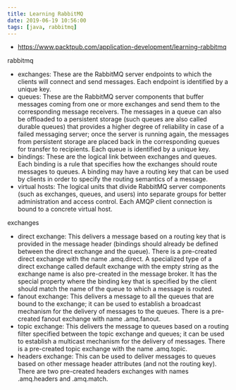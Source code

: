 ```yaml
---
title: Learning RabbitMQ
date: 2019-06-19 10:56:00
tags: [java, rabbitmq]
---
```


* <https://www.packtpub.com/application-development/learning-rabbitmq>

<!--more-->

rabbitmq

* exchanges: These are the RabbitMQ server endpoints to which the clients will connect and send messages. Each endpoint is identified by a unique key.
* queues: These are the RabbitMQ server components that buffer messages coming from one or more exchanges and send them to the corresponding message receivers. The messages in a queue can also be offloaded to a persistent storage (such queues are also called durable queues) that provides a higher degree of reliability in case of a failed messaging server; once the server is running again, the messages from persistent storage are placed back in the corresponding queues for transfer to recipients. Each queue is identified by a unique key.
* bindings: These are the logical link between exchanges and queues. Each binding is a rule that specifies how the exchanges should route messages to queues. A binding may have a routing key that can be used by clients in order to specify the routing semantics of a message.
* virtual hosts: The logical units that divide RabbitMQ server components (such as exchanges, queues, and users) into separate groups for better administration and access control. Each AMQP client connection is bound to a concrete virtual host.


exchanges

* direct exchange: This delivers a message based on a routing key that is provided in the message header (bindings should already be defined between the direct exchange and the queue). There is a pre-created direct exchange with the name .amq.direct. A specialized type of a direct exchange called default exchange with the empty string as the exchange name is also pre-created in the message broker. It has the special property where the binding key that is specified by the client should match the name of the queue to which a message is routed.
* fanout exchange: This delivers a message to all the queues that are bound to the exchange; it can be used to establish a broadcast mechanism for the delivery of messages to the queues. There is a pre-created fanout exchange with name .amq.fanout.
* topic exchange: This delivers the message to queues based on a routing filter specified between the topic exchange and queues; it can be used to establish a multicast mechanism for the delivery of messages. There is a pre-created topic exchange with the name .amq.topic.
* headers exchange: This can be used to deliver messages to queues based on other message header attributes (and not the routing key). There are two pre-created headers exchanges with names .amq.headers and .amq.match.

```shell

```
